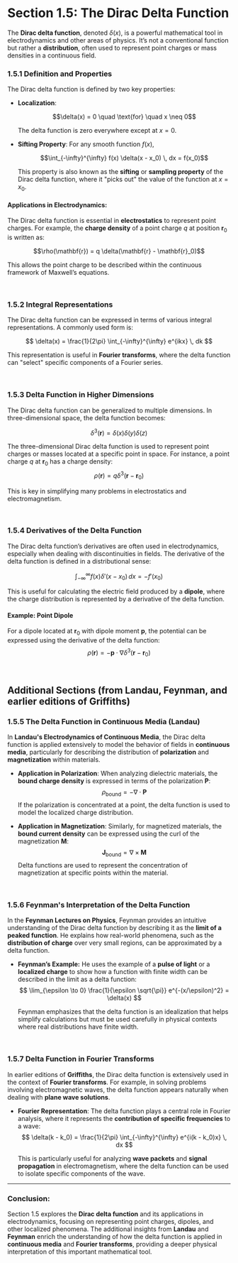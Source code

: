 # Section 1.5: The Dirac Delta Function

The **Dirac delta function**, denoted $\delta(x)$, is a powerful mathematical tool in electrodynamics and other areas of physics. It’s not a conventional function but rather a **distribution**, often used to represent point charges or mass densities in a continuous field.

### 1.5.1 Definition and Properties

The Dirac delta function is defined by two key properties:

- **Localization**:
  <p align="center">
  $$\delta(x) = 0 \quad \text{for} \quad x \neq 0$$
  </p>
  
  The delta function is zero everywhere except at $x = 0$.

- **Sifting Property**:
  For any smooth function $f(x)$,

  <p align="center">
  $$\int_{-\infty}^{\infty} f(x) \delta(x - x_0) \, dx = f(x_0)$$
  </p>
  
  This property is also known as the **sifting** or **sampling property** of the Dirac delta function, where it "picks out" the value of the function at $x = x_0$.

#### Applications in Electrodynamics:
The Dirac delta function is essential in **electrostatics** to represent point charges. For example, the **charge density** of a point charge $q$ at position $\mathbf{r}_0$ is written as:

<p align="center">
$$\rho(\mathbf{r}) = q \delta(\mathbf{r} - \mathbf{r}_0)$$
</p>

This allows the point charge to be described within the continuous framework of Maxwell’s equations.

<br>

### 1.5.2 Integral Representations

The Dirac delta function can be expressed in terms of various integral representations. A commonly used form is:

$$
\delta(x) = \frac{1}{2\pi} \int_{-\infty}^{\infty} e^{ikx} \, dk
$$

This representation is useful in **Fourier transforms**, where the delta function can "select" specific components of a Fourier series.

<br>

### 1.5.3 Delta Function in Higher Dimensions

The Dirac delta function can be generalized to multiple dimensions. In three-dimensional space, the delta function becomes:

$$
\delta^3(\mathbf{r}) = \delta(x) \delta(y) \delta(z)
$$

The three-dimensional Dirac delta function is used to represent point charges or masses located at a specific point in space. For instance, a point charge $q$ at $\mathbf{r}_0$ has a charge density:
$$
\rho(\mathbf{r}) = q \delta^3(\mathbf{r} - \mathbf{r}_0)
$$

This is key in simplifying many problems in electrostatics and electromagnetism.

<br>

### 1.5.4 Derivatives of the Delta Function

The Dirac delta function’s derivatives are often used in electrodynamics, especially when dealing with discontinuities in fields. The derivative of the delta function is defined in a distributional sense:

$$
\int_{-\infty}^{\infty} f(x) \delta'(x - x_0) \, dx = -f'(x_0)
$$

This is useful for calculating the electric field produced by a **dipole**, where the charge distribution is represented by a derivative of the delta function.

#### Example: Point Dipole
For a dipole located at $\mathbf{r}_0$ with dipole moment $\mathbf{p}$, the potential can be expressed using the derivative of the delta function:
$$
\rho(\mathbf{r}) = -\mathbf{p} \cdot \nabla \delta^3(\mathbf{r} - \mathbf{r}_0)
$$

<br>

## **Additional Sections (from Landau, Feynman, and earlier editions of Griffiths)**

### 1.5.5 The Delta Function in Continuous Media (Landau)

In **Landau's Electrodynamics of Continuous Media**, the Dirac delta function is applied extensively to model the behavior of fields in **continuous media**, particularly for describing the distribution of **polarization** and **magnetization** within materials.

- **Application in Polarization**:
  When analyzing dielectric materials, the **bound charge density** is expressed in terms of the polarization $\mathbf{P}$:
  $$
  \rho_{\text{bound}} = -\nabla \cdot \mathbf{P}
  $$
  If the polarization is concentrated at a point, the delta function is used to model the localized charge distribution.

- **Application in Magnetization**:
  Similarly, for magnetized materials, the **bound current density** can be expressed using the curl of the magnetization $\mathbf{M}$:
  $$
  \mathbf{J}_{\text{bound}} = \nabla \times \mathbf{M}
  $$
  Delta functions are used to represent the concentration of magnetization at specific points within the material.

<br>

### 1.5.6 Feynman's Interpretation of the Delta Function

In the **Feynman Lectures on Physics**, Feynman provides an intuitive understanding of the Dirac delta function by describing it as the **limit of a peaked function**. He explains how real-world phenomena, such as the **distribution of charge** over very small regions, can be approximated by a delta function.

- **Feynman’s Example:**
  He uses the example of a **pulse of light** or a **localized charge** to show how a function with finite width can be described in the limit as a delta function:
  $$
  \lim_{\epsilon \to 0} \frac{1}{\epsilon \sqrt{\pi}} e^{-(x/\epsilon)^2} = \delta(x)
  $$

  Feynman emphasizes that the delta function is an idealization that helps simplify calculations but must be used carefully in physical contexts where real distributions have finite width.

<br>

### 1.5.7 Delta Function in Fourier Transforms

In earlier editions of **Griffiths**, the Dirac delta function is extensively used in the context of **Fourier transforms**. For example, in solving problems involving electromagnetic waves, the delta function appears naturally when dealing with **plane wave solutions**.

- **Fourier Representation**:
  The delta function plays a central role in Fourier analysis, where it represents the **contribution of specific frequencies** to a wave:
  $$
  \delta(k - k_0) = \frac{1}{2\pi} \int_{-\infty}^{\infty} e^{i(k - k_0)x} \, dx
  $$

  This is particularly useful for analyzing **wave packets** and **signal propagation** in electromagnetism, where the delta function can be used to isolate specific components of the wave.

---

### Conclusion:

Section 1.5 explores the **Dirac delta function** and its applications in electrodynamics, focusing on representing point charges, dipoles, and other localized phenomena. The additional insights from **Landau** and **Feynman** enrich the understanding of how the delta function is applied in **continuous media** and **Fourier transforms**, providing a deeper physical interpretation of this important mathematical tool.
